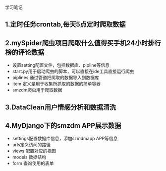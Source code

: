 学习笔记
## 1.定时任务crontab,每天5点定时爬取数据

## 2.mySpider爬虫项目爬取什么值得买手机24小时排行榜的评论数据
* 设置setting配置文件，包括数据库、pipline等信息
* start.py用于启动爬虫的脚本，可以直接在ide工具直接运行爬虫
* piplines 通过管道把爬取的数据导入到数据库
* item 定义是用于收集所抓取的数据的简单容器
* smzdm爬虫用于爬取数据

## 3.DataClean用户情感分析和数据清洗

## 4.MyDjango下的smzdm APP展示数据
* settings配置数据库信息，添加szmdmapp APP等信息
* urls定义访问的路径
* views 配置对应的视图
* models 数据结构
* form 查询使用的表单